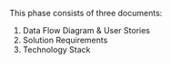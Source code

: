 This phase consists of three documents:

1. Data Flow Diagram & User Stories
2. Solution Requirements
3. Technology Stack
